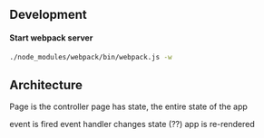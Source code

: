 


## Development


#### Start webpack server

```sh
./node_modules/webpack/bin/webpack.js -w
```



## Architecture


Page is the controller
page has state, the entire state of the app


event is fired
event handler changes state (??)
app is re-rendered
